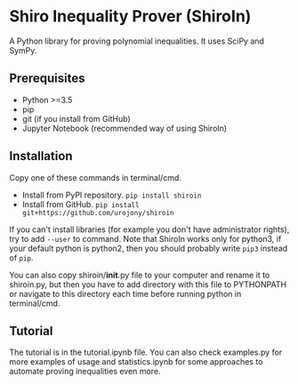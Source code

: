# Shiro Inequality Prover (ShiroIn)
A Python library for proving polynomial inequalities. It uses SciPy and SymPy.

## Prerequisites
* Python >=3.5
* pip
* git (if you install from GitHub)
* Jupyter Notebook (recommended way of using ShiroIn)


## Installation
Copy one of these commands in terminal/cmd.
* Install from PyPI repository.
```pip install shiroin```
* Install from GitHub.
```pip install git+https://github.com/urojony/shiroin```

If you can't install libraries (for example you don't have administrator rights), try to add `--user` to command.
Note that ShiroIn works only for python3, if your default python is python2, then you should probably write `pip3` instead of `pip`.

You can also copy shiroin/__init__.py file to your computer and rename it to shiroin.py, but then you have to add directory with this file to PYTHONPATH or navigate to this directory each time before running python in terminal/cmd.

## Tutorial 
The tutorial is in the tutorial.ipynb file. You can also check examples.py for more examples of usage and statistics.ipynb for some approaches to automate proving inequalities even more.
